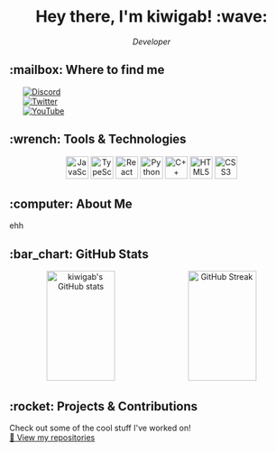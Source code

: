 <h1 align="center">Hey there, I'm kiwigab! :wave:</h1>
<p align="center">
  <em>Developer</em>
</p>
<h2>:mailbox: Where to find me</h2>
<ul style="list-style-type: none;">
  <li>
    <a href="https://discord.com/users/402863479192551455"><img src="https://img.shields.io/badge/Discord-@kiwigab-7289DA?style=for-the-badge&logo=discord&logoColor=white" alt="Discord"></a>
  </li>
  <li>
    <a href="https://twitter.com/kiwigab_"><img src="https://img.shields.io/badge/Twitter-@kiwigab_-1DA1F2?style=for-the-badge&logo=x&logoColor=white" alt="Twitter"></a>
  </li>
  <li>
    <a href="https://www.youtube.com/@kiwigab_"><img src="https://img.shields.io/badge/YouTube-@kiwigab-red?style=for-the-badge&logo=youtube&logoColor=white" alt="YouTube"></a>
  </li>
</ul>
<h2>:wrench: Tools & Technologies</h2>
<p align="center">
  <img src="https://cdn.jsdelivr.net/gh/devicons/devicon/icons/javascript/javascript-original.svg" width="40px" alt="JavaScript"/>
  <img src="https://cdn.jsdelivr.net/gh/devicons/devicon/icons/typescript/typescript-original.svg" width="40px" alt="TypeScript"/>
  <img src="https://cdn.jsdelivr.net/gh/devicons/devicon/icons/react/react-original.svg" width="40px" alt="React"/>
  <img src="https://cdn.jsdelivr.net/gh/devicons/devicon/icons/python/python-original.svg" width="40px" alt="Python"/>
  <img src="https://cdn.jsdelivr.net/gh/devicons/devicon/icons/cplusplus/cplusplus-original.svg" width="40px" alt="C++"/>
  <img src="https://cdn.jsdelivr.net/gh/devicons/devicon/icons/html5/html5-original.svg" width="40px" alt="HTML5"/>
  <img src="https://cdn.jsdelivr.net/gh/devicons/devicon/icons/css3/css3-original.svg" width="40px" alt="CSS3"/>
</p>
<h2>:computer: About Me</h2>
<p>
ehh
</p>
<h2>:bar_chart: GitHub Stats</h2>
<p align="center">
  <img src="https://github-readme-stats.vercel.app/api?username=kiwigab&show_icons=true&theme=radical" alt="kiwigab's GitHub stats" width="49%" height="195px"/>
  <img src="https://github-readme-streak-stats.herokuapp.com/?user=kiwigab&theme=radical" alt="GitHub Streak" width="49%" height="195px"/>
</p>
<h2>:rocket: Projects & Contributions</h2>
<p>
  Check out some of the cool stuff I've worked on! <br>
  <a href="https://github.com/kiwigab?tab=repositories">🔗 View my repositories</a>
</p>
